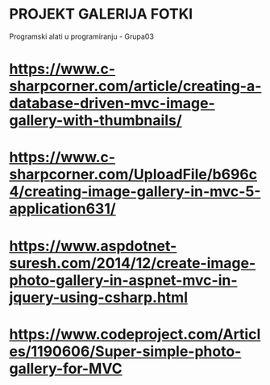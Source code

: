 # PROJEKT GALERIJA FOTKI
Programski alati u programiranju - Grupa03
# https://www.c-sharpcorner.com/article/creating-a-database-driven-mvc-image-gallery-with-thumbnails/
# https://www.c-sharpcorner.com/UploadFile/b696c4/creating-image-gallery-in-mvc-5-application631/
# https://www.aspdotnet-suresh.com/2014/12/create-image-photo-gallery-in-aspnet-mvc-in-jquery-using-csharp.html
# https://www.codeproject.com/Articles/1190606/Super-simple-photo-gallery-for-MVC
